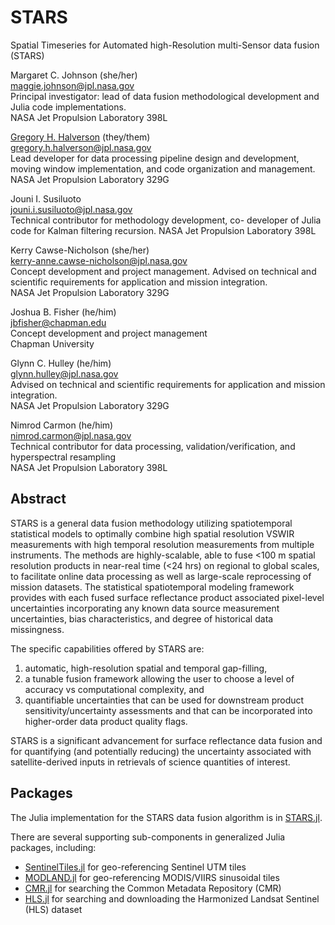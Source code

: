 # STARS

Spatial Timeseries for Automated high-Resolution multi-Sensor data fusion (STARS)

Margaret C. Johnson (she/her)<br>
[maggie.johnson@jpl.nasa.gov](mailto:maggie.johnson@jpl.nasa.gov)<br>
Principal investigator: lead of data fusion methodological development and Julia code implementations.<br>
NASA Jet Propulsion Laboratory 398L

[Gregory H. Halverson](https://github.com/gregory-halverson-jpl) (they/them)<br>
[gregory.h.halverson@jpl.nasa.gov](mailto:gregory.h.halverson@jpl.nasa.gov)<br>
Lead developer for data processing pipeline design and development, moving window implementation, and code organization and management.<br>
NASA Jet Propulsion Laboratory 329G

Jouni I. Susiluoto<br>
[jouni.i.susiluoto@jpl.nasa.gov](mailto:jouni.i.susiluoto@jpl.nasa.gov)<br>
Technical contributor for methodology development, co- developer of Julia code for Kalman filtering recursion.
NASA Jet Propulsion Laboratory 398L

Kerry Cawse-Nicholson (she/her)<br>
[kerry-anne.cawse-nicholson@jpl.nasa.gov](mailto:kerry-anne.cawse-nicholson@jpl.nasa.gov)<br>
Concept development and project management. Advised on technical and scientific requirements for application and mission integration.<br>
NASA Jet Propulsion Laboratory 329G

Joshua B. Fisher (he/him)<br>
[jbfisher@chapman.edu](mailto:jbfisher@chapman.edu)<br>
Concept development and project management<br>
Chapman University

Glynn C. Hulley (he/him)<br>
[glynn.hulley@jpl.nasa.gov](mailto:glynn.hulley@jpl.nasa.gov)<br>
Advised on technical and scientific requirements for application and mission integration.<br>
NASA Jet Propulsion Laboratory 329G

Nimrod Carmon (he/him)<br>
[nimrod.carmon@jpl.nasa.gov](mailto:nimrod.carmon@jpl.nasa.gov)<br>
Technical contributor for data processing, validation/verification, and hyperspectral resampling<br>
NASA Jet Propulsion Laboratory 398L

## Abstract

STARS is a general data fusion methodology utilizing spatiotemporal statistical models to optimally combine high spatial resolution VSWIR measurements with high temporal resolution measurements from multiple instruments. The methods are highly-scalable, able to fuse <100 m spatial resolution products in near-real time (<24 hrs) on regional to global scales, to facilitate online data processing as well as large-scale reprocessing of mission datasets. The statistical spatiotemporal modeling framework provides with each fused surface reflectance product associated pixel-level uncertainties incorporating any known data source measurement uncertainties, bias characteristics, and degree of historical data missingness. 

The specific capabilities offered by STARS are: 
1. automatic, high-resolution spatial and temporal gap-filling, 
2. a tunable fusion framework allowing the user to choose a level of accuracy vs computational complexity, and 
3. quantifiable uncertainties that can be used for downstream product sensitivity/uncertainty assessments and that can be incorporated into higher-order data product quality flags. 

STARS is a significant advancement for surface reflectance data fusion and for quantifying (and potentially reducing) the uncertainty associated with satellite-derived inputs in retrievals of science quantities of interest.

## Packages

The Julia implementation for the STARS data fusion algorithm is in [STARS.jl](https://github.com/STARS-Data-Fusion/STARS.jl).

There are several supporting sub-components in generalized Julia packages, including:

- [SentinelTiles.jl](https://github.com/STARS-Data-Fusion/SentinelTiles.jl) for geo-referencing Sentinel UTM tiles
- [MODLAND.jl](https://github.com/STARS-Data-Fusion/MODLAND.jl) for geo-referencing MODIS/VIIRS sinusoidal tiles
- [CMR.jl](https://github.com/STARS-Data-Fusion/CMR.jl) for searching the Common Metadata Repository (CMR)
- [HLS.jl](https://github.com/STARS-Data-Fusion/HLS.jl) for searching and downloading the Harmonized Landsat Sentinel (HLS) dataset

